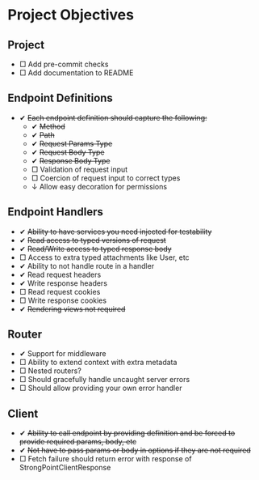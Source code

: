# Project Objectives

## Project
- □ Add pre-commit checks
- □ Add documentation to README

## Endpoint Definitions
- ✔ ~~Each endpoint definition should capture the following:~~
  - ✔ ~~Method~~
  - ✔ ~~Path~~
  - ✔ ~~Request Params Type~~
  - ✔ ~~Request Body Type~~
  - ✔ ~~Response Body Type~~
  - □ Validation of request input
  - □ Coercion of request input to correct types
  - ↓ Allow easy decoration for permissions

## Endpoint Handlers
- ✔ ~~Ability to have services you need injected for testability~~
- ✔ ~~Read access to typed versions of request~~
- ✔ ~~Read/Write access to typed response body~~
- □ Access to extra typed attachments like User, etc
- ✔ Ability to not handle route in a handler
- ✔ Read request headers
- ✔ Write response headers
- □ Read request cookies
- □ Write response cookies
- ✔ ~~Rendering views not required~~

## Router
- ✔ Support for middleware
- □ Ability to extend context with extra metadata
- □ Nested routers?
- □ Should gracefully handle uncaught server errors
- □ Should allow providing your own error handler

## Client
- ✔ ~~Ability to call endpoint by providing definition and be forced to provide required params, body, etc~~
- ✔ ~~Not have to pass params or body in options if they are not required~~
- □ Fetch failure should return error with response of StrongPointClientResponse

